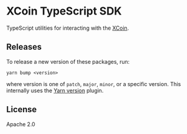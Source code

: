 # XCoin TypeScript SDK

TypeScript utilities for interacting with the [XCoin](https://github.com/aptosis/xcoin).

## Releases

To release a new version of these packages, run:

```
yarn bump <version>
```

where version is one of `patch`, `major`, `minor`, or a specific version. This internally uses the [Yarn version](https://github.com/yarnpkg/berry/tree/master/packages/plugin-version) plugin.

## License

Apache 2.0
